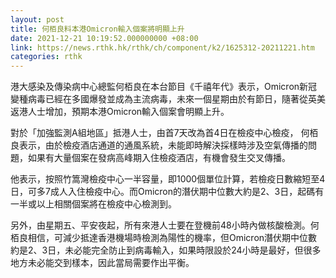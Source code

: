 ```yaml
---
layout: post
title: 何栢良料本港Omicron輸入個案將明顯上升
date: 2021-12-21 10:19:52.000000000 +08:00
link: https://news.rthk.hk/rthk/ch/component/k2/1625312-20211221.htm
categories: rthk
---
```


港大感染及傳染病中心總監何栢良在本台節目《千禧年代》表示，Omicron新冠變種病毒已經在多國爆發並成為主流病毒，未來一個星期由於有節日，隨著從英美返港人士增加，預期本港Omicron輸入個案會明顯上升。

對於「加強監測A組地區」抵港人士，由首7天改為首4日在檢疫中心檢疫， 何栢良表示，由於檢疫酒店通道的通風系統，未能即時解決採樣時涉及空氣傳播的問題，如果有大量個案在發病高峰期入住檢疫酒店，有機會發生交叉傳播。

他表示，按照竹篙灣檢疫中心一半容量，即1000個單位計算，若檢疫日數縮短至4日，可多7成人入住檢疫中心。而Omicron的潛伏期中位數大約是2、3日，起碼有一半或以上相關個案將在檢疫中心檢測到。

另外，由星期五、平安夜起，所有來港人士要在登機前48小時內做核酸檢測。何栢良相信，可減少抵達香港機場時檢測為陽性的機率，但Omicron潛伏期中位數約是2、3日，未必能完全防止到病毒輸入，如果時限設於24小時是最好，但很多地方未必能交到樣本，因此當局需要作出平衡。
